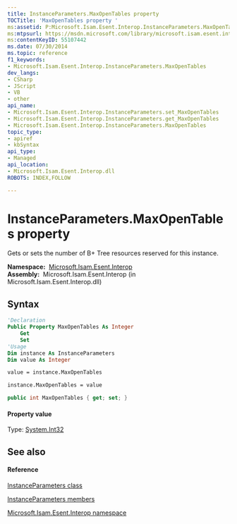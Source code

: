 ```yaml
---
title: InstanceParameters.MaxOpenTables property 
TOCTitle: 'MaxOpenTables property '
ms:assetid: P:Microsoft.Isam.Esent.Interop.InstanceParameters.MaxOpenTables
ms:mtpsurl: https://msdn.microsoft.com/library/microsoft.isam.esent.interop.instanceparameters.maxopentables(v=EXCHG.10)
ms:contentKeyID: 55107442
ms.date: 07/30/2014
ms.topic: reference
f1_keywords:
- Microsoft.Isam.Esent.Interop.InstanceParameters.MaxOpenTables
dev_langs:
- CSharp
- JScript
- VB
- other
api_name: 
- Microsoft.Isam.Esent.Interop.InstanceParameters.set_MaxOpenTables
- Microsoft.Isam.Esent.Interop.InstanceParameters.get_MaxOpenTables
- Microsoft.Isam.Esent.Interop.InstanceParameters.MaxOpenTables
topic_type: 
- apiref
- kbSyntax
api_type: 
- Managed
api_location: 
- Microsoft.Isam.Esent.Interop.dll
ROBOTS: INDEX,FOLLOW

---
```


# InstanceParameters.MaxOpenTables property

Gets or sets the number of B+ Tree resources reserved for this instance.

**Namespace:**  [Microsoft.Isam.Esent.Interop](hh596136\(v=exchg.10\).md)  
**Assembly:**  Microsoft.Isam.Esent.Interop (in Microsoft.Isam.Esent.Interop.dll)

## Syntax

``` vb
'Declaration
Public Property MaxOpenTables As Integer
    Get
    Set
'Usage
Dim instance As InstanceParameters
Dim value As Integer

value = instance.MaxOpenTables

instance.MaxOpenTables = value
```

``` csharp
public int MaxOpenTables { get; set; }
```

#### Property value

Type: [System.Int32](https://docs.microsoft.com/dotnet/api/system.int32?redirectedfrom=MSDN)  

## See also

#### Reference

[InstanceParameters class](dn350942\(v=exchg.10\).md)

[InstanceParameters members](dn350943\(v=exchg.10\).md)

[Microsoft.Isam.Esent.Interop namespace](hh596136\(v=exchg.10\).md)

